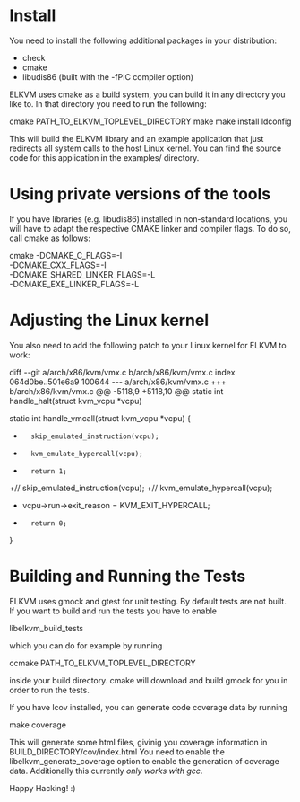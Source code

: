 # Install

You need to install the following additional packages in your distribution:
* check
* cmake
* libudis86 (built with the -fPIC compiler option)

ELKVM uses cmake as a build system, you can build it in any directory you like to.
In that directory you need to run the following:

cmake PATH_TO_ELKVM_TOPLEVEL_DIRECTORY
make
make install
ldconfig

This will build the ELKVM library and an example application that just redirects all
system calls to the host Linux kernel. You can find the source code for this
application in the examples/ directory.

# Using private versions of the tools

If you have libraries (e.g. libudis86) installed in non-standard locations,
you will have to adapt the respective CMAKE linker and compiler flags. To do
so, call cmake as follows:

cmake -DCMAKE_C_FLAGS=-I<include directory> \
      -DCMAKE_CXX_FLAGS=-I<include directory> \
      -DCMAKE_SHARED_LINKER_FLAGS=-L<lib directory> \
      -DCMAKE_EXE_LINKER_FLAGS=-L<lib directory>

# Adjusting the Linux kernel

You also need to add the following patch to your Linux kernel for ELKVM to work:

diff --git a/arch/x86/kvm/vmx.c b/arch/x86/kvm/vmx.c
index 064d0be..501e6a9 100644
--- a/arch/x86/kvm/vmx.c
+++ b/arch/x86/kvm/vmx.c
@@ -5118,9 +5118,10 @@ static int handle_halt(struct kvm_vcpu *vcpu)
 
 static int handle_vmcall(struct kvm_vcpu *vcpu)
 {
-       skip_emulated_instruction(vcpu);
-       kvm_emulate_hypercall(vcpu);
-       return 1;
+//     skip_emulated_instruction(vcpu);
+//     kvm_emulate_hypercall(vcpu);
+  vcpu->run->exit_reason = KVM_EXIT_HYPERCALL;
+       return 0;
 }

# Building and Running the Tests

ELKVM uses gmock and gtest for unit testing. By default tests are not built. If you
want to build and run the tests you have to enable

libelkvm_build_tests

which you can do for example by running

ccmake PATH_TO_ELKVM_TOPLEVEL_DIRECTORY

inside your build directory. cmake will download and build gmock for you in order
to run the tests.

If you have lcov installed, you can generate code coverage data by running

make coverage

This will generate some html files, givinig you coverage information in
BUILD_DIRECTORY/cov/index.html
You need to enable the libelkvm_generate_coverage option to enable the generation
of coverage data. Additionally this currently *only works with gcc*.


Happy Hacking! :)
